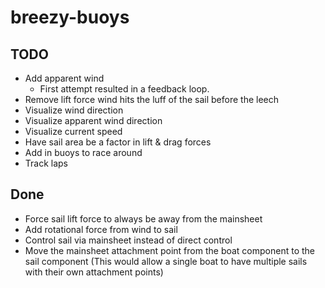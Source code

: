 # breezy-buoys


## TODO

* Add apparent wind
  * First attempt resulted in a feedback loop.
* Remove lift force wind hits the luff of the sail before the leech
* Visualize wind direction
* Visualize apparent wind direction
* Visualize current speed
* Have sail area be a factor in lift & drag forces
* Add in buoys to race around
* Track laps

## Done

* Force sail lift force to always be away from the mainsheet
* Add rotational force from wind to sail
* Control sail via mainsheet instead of direct control
* Move the mainsheet attachment point from the boat component to the sail component
  (This would allow a single boat to have multiple sails with their own attachment points)
